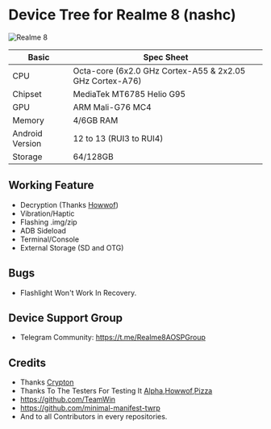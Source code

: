 # Device Tree for Realme 8 (nashc)
![Realme 8](https://image05.realme.net/general/20210427/1619510447064.png)

|Basic               |Spec Sheet                                                    |
|--                  |--                                                            |
|CPU                 |Octa-core (6x2.0 GHz Cortex-A55 & 2x2.05 GHz Cortex-A76)      |
|Chipset             |MediaTek MT6785 Helio G95                                     |
|GPU                 |ARM Mali-G76 MC4                                              |
|Memory              |4/6GB RAM                                                     |
|Android Version     |12 to 13 (RUI3 to RUI4)                                               |
|Storage             |64/128GB                                                      |

## Working Feature
- Decryption (Thanks [Howwof](https://t.me/@Howwof))
- Vibration/Haptic 
- Flashing .img/zip
- ADB Sideload
- Terminal/Console
- External Storage (SD and OTG)

## Bugs
- Flashlight Won't Work In Recovery.


## Device Support Group 
- Telegram Community: https://t.me/Realme8AOSPGroup


## Credits
- Thanks [Crypton](https://t.me/cd_Crypton)
- Thanks To The Testers For Testing It [Alpha](https://t.me/alpha_ripaaah),[Howwof](https://t.me/HowWof),[Pizza](https://t.me/Monster6x)
- https://github.com/TeamWin
- https://github.com/minimal-manifest-twrp
- And to all Contributors in every repositories.
